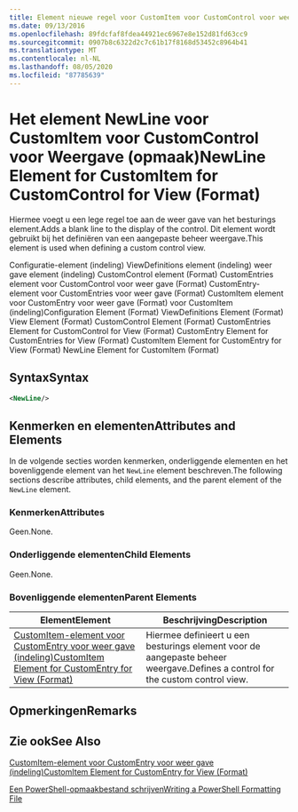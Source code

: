 ```yaml
---
title: Element nieuwe regel voor CustomItem voor CustomControl voor weer gave (indeling) | Microsoft Docs
ms.date: 09/13/2016
ms.openlocfilehash: 89fdcfaf8fdea44921ec6967e8e152d81fd63cc9
ms.sourcegitcommit: 0907b8c6322d2c7c61b17f8168d53452c8964b41
ms.translationtype: MT
ms.contentlocale: nl-NL
ms.lasthandoff: 08/05/2020
ms.locfileid: "87785639"
---
```

# <a name="newline-element-for-customitem-for-customcontrol-for-view-format"></a><span data-ttu-id="b7a2f-102">Het element NewLine voor CustomItem voor CustomControl voor Weergave (opmaak)</span><span class="sxs-lookup"><span data-stu-id="b7a2f-102">NewLine Element for CustomItem for CustomControl for View (Format)</span></span>

<span data-ttu-id="b7a2f-103">Hiermee voegt u een lege regel toe aan de weer gave van het besturings element.</span><span class="sxs-lookup"><span data-stu-id="b7a2f-103">Adds a blank line to the display of the control.</span></span> <span data-ttu-id="b7a2f-104">Dit element wordt gebruikt bij het definiëren van een aangepaste beheer weergave.</span><span class="sxs-lookup"><span data-stu-id="b7a2f-104">This element is used when defining a custom control view.</span></span>

<span data-ttu-id="b7a2f-105">Configuratie-element (indeling) ViewDefinitions element (indeling) weer gave element (indeling) CustomControl element (Format) CustomEntries element voor CustomControl voor weer gave (Format) CustomEntry-element voor CustomEntries voor weer gave (Format) CustomItem element voor CustomEntry voor weer gave (Format) voor CustomItem (indeling)</span><span class="sxs-lookup"><span data-stu-id="b7a2f-105">Configuration Element (Format) ViewDefinitions Element (Format) View Element (Format) CustomControl Element (Format) CustomEntries Element for CustomControl for View (Format) CustomEntry Element for CustomEntries for View (Format) CustomItem Element for CustomEntry for View (Format) NewLine Element for CustomItem (Format)</span></span>

## <a name="syntax"></a><span data-ttu-id="b7a2f-106">Syntax</span><span class="sxs-lookup"><span data-stu-id="b7a2f-106">Syntax</span></span>

```xml
<NewLine/>
```

## <a name="attributes-and-elements"></a><span data-ttu-id="b7a2f-107">Kenmerken en elementen</span><span class="sxs-lookup"><span data-stu-id="b7a2f-107">Attributes and Elements</span></span>

<span data-ttu-id="b7a2f-108">In de volgende secties worden kenmerken, onderliggende elementen en het bovenliggende element van het `NewLine` element beschreven.</span><span class="sxs-lookup"><span data-stu-id="b7a2f-108">The following sections describe attributes, child elements, and the parent element of the `NewLine` element.</span></span>

### <a name="attributes"></a><span data-ttu-id="b7a2f-109">Kenmerken</span><span class="sxs-lookup"><span data-stu-id="b7a2f-109">Attributes</span></span>

<span data-ttu-id="b7a2f-110">Geen.</span><span class="sxs-lookup"><span data-stu-id="b7a2f-110">None.</span></span>

### <a name="child-elements"></a><span data-ttu-id="b7a2f-111">Onderliggende elementen</span><span class="sxs-lookup"><span data-stu-id="b7a2f-111">Child Elements</span></span>

<span data-ttu-id="b7a2f-112">Geen.</span><span class="sxs-lookup"><span data-stu-id="b7a2f-112">None.</span></span>

### <a name="parent-elements"></a><span data-ttu-id="b7a2f-113">Bovenliggende elementen</span><span class="sxs-lookup"><span data-stu-id="b7a2f-113">Parent Elements</span></span>

|<span data-ttu-id="b7a2f-114">Element</span><span class="sxs-lookup"><span data-stu-id="b7a2f-114">Element</span></span>|<span data-ttu-id="b7a2f-115">Beschrijving</span><span class="sxs-lookup"><span data-stu-id="b7a2f-115">Description</span></span>|
|-------------|-----------------|
|[<span data-ttu-id="b7a2f-116">CustomItem-element voor CustomEntry voor weer gave (indeling)</span><span class="sxs-lookup"><span data-stu-id="b7a2f-116">CustomItem Element for CustomEntry for View (Format)</span></span>](./customitem-element-for-customentry-for-customcontrol-for-view-format.md)|<span data-ttu-id="b7a2f-117">Hiermee definieert u een besturings element voor de aangepaste beheer weergave.</span><span class="sxs-lookup"><span data-stu-id="b7a2f-117">Defines a control for the custom control view.</span></span>|

## <a name="remarks"></a><span data-ttu-id="b7a2f-118">Opmerkingen</span><span class="sxs-lookup"><span data-stu-id="b7a2f-118">Remarks</span></span>

## <a name="see-also"></a><span data-ttu-id="b7a2f-119">Zie ook</span><span class="sxs-lookup"><span data-stu-id="b7a2f-119">See Also</span></span>

[<span data-ttu-id="b7a2f-120">CustomItem-element voor CustomEntry voor weer gave (indeling)</span><span class="sxs-lookup"><span data-stu-id="b7a2f-120">CustomItem Element for CustomEntry for View (Format)</span></span>](./customitem-element-for-customentry-for-customcontrol-for-view-format.md)

[<span data-ttu-id="b7a2f-121">Een PowerShell-opmaakbestand schrijven</span><span class="sxs-lookup"><span data-stu-id="b7a2f-121">Writing a PowerShell Formatting File</span></span>](./writing-a-powershell-formatting-file.md)
